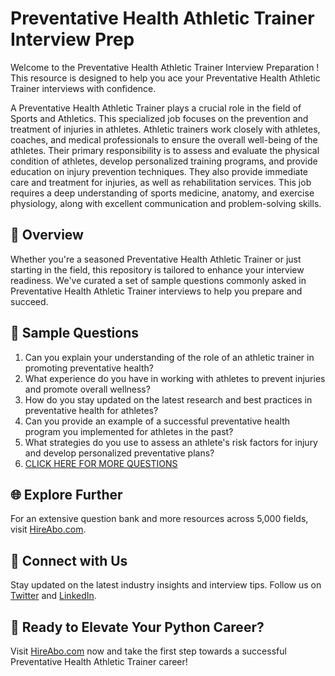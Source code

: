 # Preventative Health Athletic Trainer Interview Prep

Welcome to the Preventative Health Athletic Trainer Interview Preparation ! This resource is designed to help you ace your Preventative Health Athletic Trainer interviews with confidence.

A Preventative Health Athletic Trainer plays a crucial role in the field of Sports and Athletics. This specialized job focuses on the prevention and treatment of injuries in athletes. Athletic trainers work closely with athletes, coaches, and medical professionals to ensure the overall well-being of the athletes. Their primary responsibility is to assess and evaluate the physical condition of athletes, develop personalized training programs, and provide education on injury prevention techniques. They also provide immediate care and treatment for injuries, as well as rehabilitation services. This job requires a deep understanding of sports medicine, anatomy, and exercise physiology, along with excellent communication and problem-solving skills.

## 🚀 Overview

Whether you're a seasoned Preventative Health Athletic Trainer or just starting in the field, this repository is tailored to enhance your interview readiness. We've curated a set of sample questions commonly asked in Preventative Health Athletic Trainer interviews to help you prepare and succeed.

## 📝 Sample Questions

1. Can you explain your understanding of the role of an athletic trainer in promoting preventative health?
2. What experience do you have in working with athletes to prevent injuries and promote overall wellness?
3. How do you stay updated on the latest research and best practices in preventative health for athletes?
4. Can you provide an example of a successful preventative health program you implemented for athletes in the past?
5. What strategies do you use to assess an athlete's risk factors for injury and develop personalized preventative plans?
6. [CLICK HERE FOR MORE QUESTIONS](https://hireabo.com/job/15_3_20/Preventative%20Health%20Athletic%20Trainer)

## 🌐 Explore Further

For an extensive question bank and more resources across 5,000 fields, visit [HireAbo.com](https://www.hireabo.com).

## 📱 Connect with Us

Stay updated on the latest industry insights and interview tips. Follow us on [Twitter](https://twitter.com/hireabo) and [LinkedIn](https://www.linkedin.com/in/hire-abo-3609972a8/).

## 🚀 Ready to Elevate Your Python Career?

Visit [HireAbo.com](https://www.hireabo.com) now and take the first step towards a successful Preventative Health Athletic Trainer career!